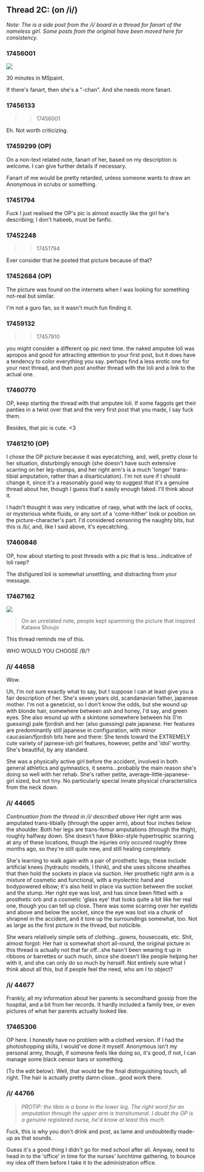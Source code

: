 ## Thread 2C: (on /i/)

_Note: The is a side post from the /i/ board in a thread for fanart of the nameless girl. Some posts from the original have been moved here for consistency._

### 17456001

![](img/1166396836s.jpg)

30 minutes in MSpaint.

If there's fanart, then she's a "-chan". And she needs more fanart.

### 17456133

>>17456001

Eh. Not worth criticizing.

### 17459299 (OP) ###

On a non-text related note, fanart of her, based on my description is welcome. I can give further details if necessary.

Fanart of me would be pretty retarded, unless someone wants to draw an Anonymous in scrubs or something.

### 17451794

Fuck I just realised the OP's pic is almost exactly like the girl he's describing; I don't habeeb, must be fanfic.

### 17452248

>>17451794

Ever consider that he posted that picture because of that?

### 17452684 (OP) ###

The picture was found on the internets when I was looking for something not-real but similar.

I'm not a guro fan, so it wasn't much fun finding it.

### 17459132

>>17457910

you might consider a different op pic next time. the naked amputee loli was apropos and good for attracting attention to your first post, but it does have a tendency to color everything you say. perhaps find a less erotic one for your next thread, and then post another thread with the loli and a link to the actual one.

### 17460770

OP, keep starting the thread with that amputee loli. If some faggots get their panties in a twist over that and the very first post that you made, I say fuck them.

Besides, that pic is cute. <3

### 17461210 (OP) ###

I chose the OP picture because it was eyecatching, and, well, pretty close to her situation, disturbingly enough (she doesn't have such extensive scarring on her leg-stumps, and her right arm's is a much 'longer' trans-tibial amputation, rather than a disarticulation). I'm not sure if I should change it, since it's a reasonably good way to suggest that it's a genuine thread about her, though I guess that's easily enough faked. I'll think about it.

I hadn't thought it was very indicative of raep, what with the lack of cocks, or mysterious white fluids, or any sort of a 'come-hither' look or position on the picture-character's part. I'd considered censoring the naughty bits, but this is /b/, and, like I said above, it's eyecatching.

### 17460846

OP, how about starting to post threads with a pic that is less...indicative of loli raep?

The disfigured loli is somewhat unsettling, and distracting from your message.

### 17467162

![](img/1166412069s.jpg)

> On an unrelated note, people kept spamming the picture that inspired Katawa Shoujo

This thread reminds me of this.

WHO WOULD YOU CHOOSE /B/?

### /i/ 44658  ###

Wow.

Uh, I'm not sure exactly what to say, but I suppose I can at least give you a fair description of her.
She's seven years old, scandanavian father, japanese mother. I'm not a geneticist, so I don't know the odds, but she wound up with blonde hair, somewhere between ash and honey, I'd say, and green eyes. She also wound up with a skintone somewhere between his (I'm guessing) pale fjordish and her (also guessing) pale japanese. Her features are predominantly still japanese in configuration, with minor caucasian/fjordish bits here and there: She tends toward the EXTREMELY cute variety of japnese-ish girl features, however, petite and 'idol' worthy. She's beautiful, by any standard.

She was a physically active girl before the accident, involved in both general athletics and gymnastics, it seems...probably the main reason she's doing so well with her rehab. She's rather petite, average-little-japanese-girl sized, but not tiny. No particularly special innate physical characteristics from the neck down.

### /i/ 44665  ###

_Continuation from the thread in /i/ described above_
Her right arm was amputated trans-tibially (through the upper arm), about four inches below the shoulder. Both her legs are trans-femur amputations (through the thigh), roughly halfway down. She doesn't have Bikko-style hypertrophic scarring at any of these locations, though the injuries only occured roughly three months ago, so they're still quite new, and still healing completely.

She's learning to walk again with a pair of prosthetic legs; these include artificial knees (hydraulic models, I think), and she uses silicone sheathes that then hold the sockets in place via suction. Her prosthetic right arm is a mixture of cosmetic and functional, with a myolectric hand and bodypowered elbow; it's also held in place via suction between the socket and the stump.
Her right eye was lost, and has since been fitted with a prosthetic orb and a cosmetic 'glass eye' that looks quite a bit like her real one, though you can tell up close. There was some scarring over her eyelids and above and below the socket, since the eye was lost via a chunk of shrapnel in the accident, and it tore up the surroundings somewhat, too. Not as large as the first picture in the thread, but noticible.

She wears relatively simple sets of clothing...gowns, housecoats, etc. Shit, almost forgot: Her hair is somewhat short all-round, the original picture in this thread is actually not that far off...she hasn't been wearing it up in ribbons or barrettes or such much, since she doesn't like people helping her with it, and she can only do so much by herself.
Not entirely sure what I think about all this, but if people feel the need, who am I to object?

### /i/ 44677  ###

Frankly, all my information about her parents is secondhand gossip from the hospital, and a bit from her records. It hardly included a family tree, or even pictures of what her parents actually looked like.

### 17465306  ###

OP here. I honestly have no problem with a clothed version. If I had the photoshopping skills, I would've done it myself. Anonymous isn't my personal army, though, if someone feels like doing so, it's good, if not, I can manage some black censor bars or something.

(To the edit below): Well, that would be the final distinguishing touch, all right. The hair is actually pretty damn close...good work there.

### /i/ 44766  ###

> _PROTIP: the tibia is a bone in the lower leg. The right word for an amputation through the upper arm is transhumeral. I doubt the OP is a genuine registered nurse, he'd know at least this much._

Fuck, this is why you don't drink and post, as lame and undoubtedly made-up as that sounds.

Guess it's a good thing I didn't go for med school after all. Anyway, need to head in to the 'office' in time for the nurses' lunchtime gathering, to bounce my idea off them before I take it to the administration office.